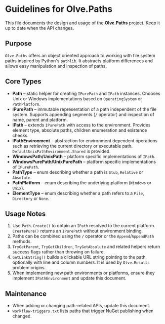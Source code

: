 # Guidelines for Olve.Paths

This file documents the design and usage of the **Olve.Paths** project. Keep it up to date when the API changes.

## Purpose

`Olve.Paths` offers an object oriented approach to working with file system paths inspired by Python's `pathlib`. It abstracts platform differences and allows easy manipulation and inspection of paths.

## Core Types

- **Path** – static helper for creating `IPurePath` and `IPath` instances. Chooses Unix or Windows implementations based on `OperatingSystem` or `PathPlatform`.
- **IPurePath** – immutable representation of a path independent of the file system. Supports appending segments (`/` operator) and inspection of name, parent and platform.
- **IPath** – extends `IPurePath` with access to the environment. Provides element type, absolute paths, children enumeration and existence checks.
- **IPathEnvironment** – abstraction for environment dependent operations such as retrieving the current directory or executable path. `DefaultUnixPathEnvironment.Shared` is provided.
- **WindowsPath/UnixPath** – platform specific implementations of `IPath`.
- **WindowsPurePath/UnixPurePath** – platform specific implementations of `IPurePath`.
- **PathType** – enum describing whether a path is `Stub`, `Relative` or `Absolute`.
- **PathPlatform** – enum describing the underlying platform (`Windows` or `Unix`).
- **ElementType** – enum describing whether a path refers to a `File`, `Directory` or `None`.

## Usage Notes

1. Use `Path.Create()` to obtain an `IPath` resolved to the current platform. `CreatePure()` returns an `IPurePath` without environment binding.
2. Paths can be combined using the `/` operator or the `Append`/`AppendPath` methods.
3. `TryGetParent`, `TryGetChildren`, `TryGetAbsolute` and related helpers return success flags rather than throwing on failure.
4. `GetLinkString()` builds a clickable URL string pointing to the path, optionally with line and column numbers. It is used by `Olve.Results` problem origins.
5. When implementing new path environments or platforms, ensure they implement `IPathEnvironment` and update this document.

## Maintenance

- When adding or changing path-related APIs, update this document.
- `workflow-triggers.txt` lists paths that trigger NuGet publishing when changed.
